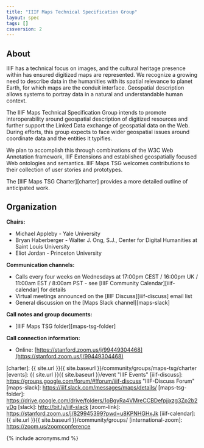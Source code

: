 ```yaml
---
title: "IIIF Maps Technical Specification Group"
layout: spec
tags: []
cssversion: 2
---
```


## About
IIIF has a technical focus on images, and the cultural heritage presence within has ensured digitized maps are represented. We recognize a growing need to describe data in the humanities with its spatial relevance to planet Earth, for which maps are the conduit interface. Geospatial description allows systems to portray data in a natural and understandable human context.  

The IIIF Maps Technical Specification Group intends to promote interoperability around geospatial description of digitized resources and further support the Linked Data exchange of geospatial data on the Web. During efforts, this group expects to face wider geospatial issues around coordinate data and the entities it typifies.  

We plan to accomplish this through combinations of the W3C Web Annotation framework, IIIF Extensions and established geospatially focused Web ontologies and semantics.  IIIF Maps TSG welcomes contributions to their collection of user stories and prototypes.  

The [IIIF Maps TSG Charter][charter] provides a more detailed outline of anticipated work.  

## Organization

**Chairs:**
* Michael Appleby - Yale University
* Bryan Haberberger - Walter J. Ong, S.J., Center for Digital Humanities at Saint Louis University
* Eliot Jordan - Princeton University

**Communication channels:**
* Calls every four weeks on Wednesdays at 17:00pm CEST / 16:00pm UK / 11:00am EST / 8:00am PST - see [IIIF Community Calendar][iiif-calendar] for details
* Virtual meetings announced on the [IIIF Discuss][iiif-discuss] email list
* General discussion on the [Maps Slack channel][maps-slack]

**Call notes and group documents:**
  * [IIIF Maps TSG folder][maps-tsg-folder]

**Call connection information:**
* Online: [https://stanford.zoom.us/j/99449304468](https://stanford.zoom.us/j/99449304468)

[charter]: {{ site.url }}{{ site.baseurl }}/community/groups/maps-tsg/charter
[events]: {{ site.url }}{{ site.baseurl }}/event "IIIF Events"
[iiif-discuss]: https://groups.google.com/forum/#!forum/iiif-discuss "IIIF-Discuss Forum"
[maps-slack]: https://iiif.slack.com/messages/maps/details/
[maps-tsg-folder]: https://drive.google.com/drive/folders/1oBgyRa4VMreCCBDefpjjxzg3Zp2b2yDg
[slack]: http://bit.ly/iiif-slack
[zoom-link]: https://stanford.zoom.us/j/829945399?pwd=u8KPNHGHxJk
[iiif-calendar]: {{ site.url }}{{ site.baseurl }}/community/groups/
[international-zoom]: https://zoom.us/zoomconference


{% include acronyms.md %}
